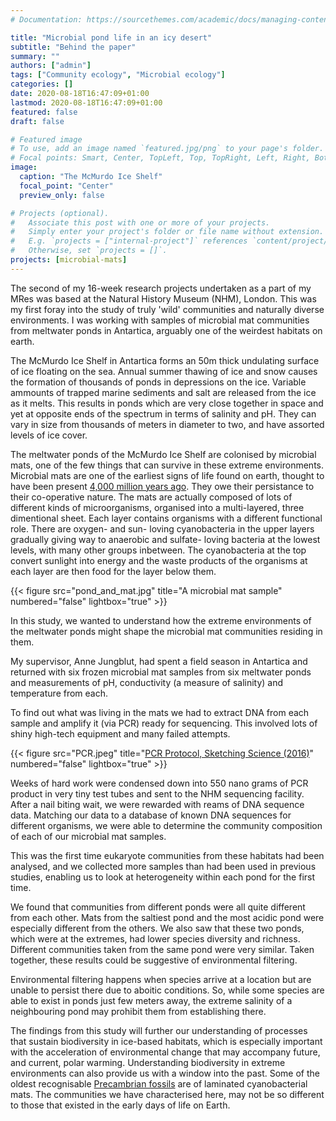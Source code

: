 ```yaml
---
# Documentation: https://sourcethemes.com/academic/docs/managing-content/

title: "Microbial pond life in an icy desert"
subtitle: "Behind the paper"
summary: ""
authors: ["admin"]
tags: ["Community ecology", "Microbial ecology"]
categories: []
date: 2020-08-18T16:47:09+01:00
lastmod: 2020-08-18T16:47:09+01:00
featured: false
draft: false

# Featured image
# To use, add an image named `featured.jpg/png` to your page's folder.
# Focal points: Smart, Center, TopLeft, Top, TopRight, Left, Right, BottomLeft, Bottom, BottomRight.
image:
  caption: "The McMurdo Ice Shelf"
  focal_point: "Center"
  preview_only: false

# Projects (optional).
#   Associate this post with one or more of your projects.
#   Simply enter your project's folder or file name without extension.
#   E.g. `projects = ["internal-project"]` references `content/project/deep-learning/index.md`.
#   Otherwise, set `projects = []`.
projects: [microbial-mats]
---
```


The second of my 16-week research projects undertaken as a part of my MRes was based at the Natural History Museum (NHM), London. This was my first foray into the study of truly 'wild' communities and naturally diverse environments. I was working with samples of microbial mat communities from meltwater ponds in Antartica, arguably one of the weirdest habitats on earth.

The McMurdo Ice Shelf in Antartica forms an 50m thick undulating surface of ice floating on the sea. Annual summer thawing of ice and snow causes the formation of thousands of ponds in depressions on the ice. Variable ammounts of trapped marine sediments and salt are released from the ice as it melts. This results in ponds which are very close together in space and yet at opposite ends of the spectrum in terms of salinity and pH. They can vary in size from thousands of meters in diameter to two, and have assorted levels of ice cover.

The meltwater ponds of the McMurdo Ice Shelf are colonised by microbial mats, one of the few things that can survive in these extreme environments. Microbial mats are one of the earliest signs of life found on earth, thought to have been present [4,000 million years ago](https://doi.org/10.1098/rspb.1999.0934). They owe their persistance to their co-operative nature. The mats are actually composed of lots of different kinds of microorganisms, organised into a multi-layered, three dimentional sheet. Each layer contains organisms with a different functional role. There are oxygen- and sun- loving cyanobacteria in the upper layers gradually giving way to  anaerobic and sulfate- loving bacteria at the lowest levels, with many other groups inbetween. The cyanobacteria at the top convert sunlight into energy and the waste products of the organisms at each layer are then food for the layer below them.

{{< figure src="pond_and_mat.jpg" title="A microbial mat sample" numbered="false" lightbox="true" >}}

In this study, we wanted to understand how the extreme environments of the meltwater ponds might shape the microbial mat communities residing in them.


My supervisor, Anne Jungblut, had spent a field season in Antartica and returned with six frozen microbial mat samples from six meltwater ponds and measurements of pH, conductivity (a measure of salinity) and temperature from each.

To find out what was living in the mats we had to extract DNA from each sample and amplify it (via PCR) ready for sequencing. This involved lots of shiny high-tech equipment and many failed attempts.

{{< figure src="PCR.jpeg" title="[PCR Protocol, Sketching Science (2016)](https://sketchingscience.org/)" numbered="false" lightbox="true" >}}

Weeks of hard work were condensed down into 550 nano grams of PCR product in very tiny test tubes and sent to the NHM sequencing facility. After a nail biting wait, we were rewarded with reams of DNA sequence data. Matching our data to a database of known DNA sequences for different organisms, we were able to determine the community composition of each of our microbial mat samples.


This was the first time eukaryote communities from these habitats had been analysed, and we collected more samples than had been used in previous studies, enabling us to look at heterogeneity within each pond for the first time.

We found that communities from different ponds were all quite different from each other. Mats from the saltiest pond and the most acidic pond were especially different from the others. We also saw that these two ponds, which were at the extremes, had lower species diversity and richness. Different communities taken from the same pond were very similar. Taken together, these results could be suggestive of environmental filtering.

Environmental filtering happens when species arrive at a location but are unable to persist there due to aboitic conditions. So, while some species are able to exist in ponds just few meters away, the extreme salinity of a neighbouring pond may prohibit them from establishing there.

The findings from this study will further our understanding of processes that sustain biodiversity in ice-based habitats, which is especially important with the acceleration of environmental change that may accompany future, and current, polar warming. Understanding biodiversity in extreme environments can also provide us with a window into the past. Some of the oldest recognisable [Precambrian fossils](https://doi.org/10.1017/S1473550415000579) are of laminated cyanobacterial mats. The communities we have characterised here, may not be so different to those that existed in the early days of life on Earth.
